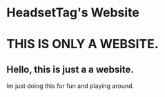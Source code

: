 # HeadsetTag's Website
# THIS IS ONLY A WEBSITE.
## Hello, this is just a a website.

Im just doing this for fun and playing around.
